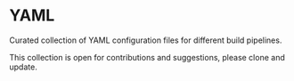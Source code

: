 # YAML
Curated collection of YAML configuration files for different build pipelines.

This collection is open for contributions and suggestions, please clone and update.
